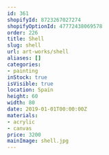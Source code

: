 ```yaml
---
id: 361
shopifyId: 8723267027274
shopifyOptionId: 47772438069578
order: 226
title: Shell
slug: shell
url: art-works/shell
aliases: []
categories:
- painting
inStock: true
isVisible: true
location: Spain
height: 60
width: 80
date: 2019-01-01T00:00:00Z
materials:
- acrylic
- canvas
price: 3200
mainImage: shell.jpg
---
```

